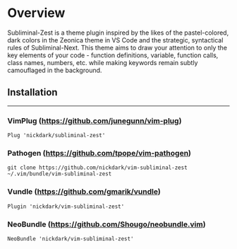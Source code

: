 # Overview

Subliminal-Zest is a theme plugin inspired by the likes of the pastel-colored,
dark colors in the Zeonica theme in VS Code and the strategic, syntactical
rules of Subliminal-Next. This theme aims to draw your attention to only the key
elements of your code - function definitions, variable, function calls, class
names, numbers, etc. while making keywords remain subtly camouflaged in the
background.

## Installation

------------
### VimPlug (https://github.com/junegunn/vim-plug)
```vim
Plug 'nickdark/subliminal-zest'
```

### Pathogen (https://github.com/tpope/vim-pathogen)
```vim
git clone https://github.com/nickdark/vim-subliminal-zest
~/.vim/bundle/vim-subliminal-zest
```

### Vundle (https://github.com/gmarik/vundle)
```vim
Plugin 'nickdark/vim-subliminal-zest'
```

### NeoBundle (https://github.com/Shougo/neobundle.vim)
```vim
NeoBundle 'nickdark/vim-subliminal-zest'
```
